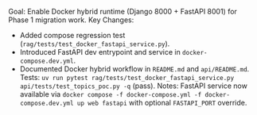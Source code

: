 Goal: Enable Docker hybrid runtime (Django 8000 + FastAPI 8001) for Phase 1 migration work.
Key Changes:
- Added compose regression test (`rag/tests/test_docker_fastapi_service.py`).
- Introduced FastAPI dev entrypoint and service in `docker-compose.dev.yml`.
- Documented Docker hybrid workflow in `README.md` and `api/README.md`.
Tests: `uv run pytest rag/tests/test_docker_fastapi_service.py api/tests/test_topics_poc.py -q` (pass).
Notes: FastAPI service now available via `docker compose -f docker-compose.yml -f docker-compose.dev.yml up web fastapi` with optional `FASTAPI_PORT` override.

